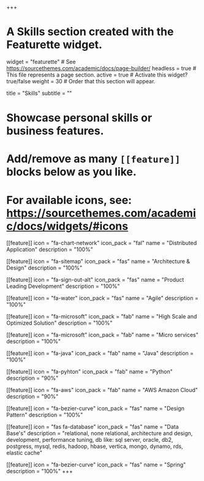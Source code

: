 +++
# A Skills section created with the Featurette widget.
widget = "featurette"  # See https://sourcethemes.com/academic/docs/page-builder/
headless = true  # This file represents a page section.
active = true  # Activate this widget? true/false
weight = 30  # Order that this section will appear.

title = "Skills"
subtitle = ""

# Showcase personal skills or business features.
# 
# Add/remove as many `[[feature]]` blocks below as you like.
# 
# For available icons, see: https://sourcethemes.com/academic/docs/widgets/#icons

[[feature]]
  icon = "fa-chart-network"
  icon_pack = "fal"
  name = "Distributed Application"
  description = "100%"

[[feature]]
  icon = "fa-sitemap" 
  icon_pack = "fas"
  name = "Architecture & Design"
  description = "100%"

[[feature]]
  icon = "fa-sign-out-alt" 
  icon_pack = "fas"
  name = "Product Leading Development"
  description = "100%"

[[feature]]
  icon = "fa-water" 
  icon_pack = "fas"
  name = "Agile"
  description = "100%"
  
[[feature]]
  icon = "fa-microsoft"
  icon_pack = "fab"
  name = "High Scale and Optimized Solution"
  description = "100%"

[[feature]]
  icon = "fa-microsoft" 
  icon_pack = "fab"
  name = "Micro services"
  description = "100%"

[[feature]]
  icon = "fa-java"
  icon_pack = "fab"
  name = "Java"
  description = "100%"
  
[[feature]]
  icon = "fa-pyhton"
  icon_pack = "fab"
  name = "Python"
  description = "90%"  
  
[[feature]]
  icon = "fa-aws"
  icon_pack = "fab"
  name = "AWS Amazon Cloud"
  description = "90%"

[[feature]]
  icon = "fa-bezier-curve"
  icon_pack = "fas"
  name = "Design Pattern"
  description = "100%"
  
[[feature]]
  icon = "fas fa-database"
  icon_pack = "fas"
  name = "Data Base's"
  description = "relational, none relational, architecture and design, development, performance tuning, db like: sql server, oracle, db2, postgress, mysql, redis, hadoop, hbase, vertica, mongo, dynamo, rds, elastic cache"

[[feature]]
  icon = "fa-bezier-curve"
  icon_pack = "fas"
  name = "Spring"
  description = "100%"
+++
